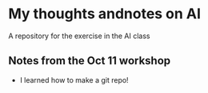 # My thoughts andnotes on AI

A repository for the exercise in the AI class

## Notes from the Oct 11 workshop

* I learned how to make a git repo!